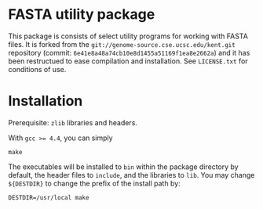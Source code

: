 # FASTA utility package

This package is consists of select utility programs for working with FASTA
files.  It is forked from the `git://genome-source.cse.ucsc.edu/kent.git`
repository (commit: `6e41e8a48a74cb10e8d1455a51169f1ea8e2662a`) and it has been
restructued to ease compilation and installation. See `LICENSE.txt` for
conditions of use.


# Installation

Prerequisite: `zlib` libraries and headers.

With `gcc >= 4.4`, you can simply

    make

The executables will be installed to `bin` within the package directory by
default, the header files to `include`, and the libraries to `lib`. You may
change `${DESTDIR}` to change the prefix of the install path by:

    DESTDIR=/usr/local make

